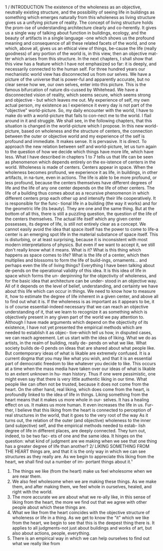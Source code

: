 1 / INTRODUCTION
The existence of the wholeness as an objective, neutrally existing structure, and the possibility of seeing life in buildings as something which emerges naturally from this wholeness as living structure gives us a unifying picture of reality.
The concept of living structure holds the prom-ise of understanding architecture clearly and co-herently. It gives us a single way of talking about function in buildings, ecology, and the beauty of artifacts in a single language -one which shows us the profound meaning and consequence of all these related facets of the world, and one which, above all, gives us an ethical view of things, be-cause the life (really goodness) of any portion of the world is, in this view, then an objective mat-ter which arises from this structure.
In the next chapters, I shall show that this view has a feature which I have not emphasized so far: it is deeply, and necessarily connected to the human self.
For three hundred years our mechanistic world view has disconnected us from our selves.
We have a picture of the universe that is power-ful and apparently accurate, but no clear sense how we, our own selves, enter into this picture.
This is the famous bifurcation of nature dis-cussed by Whitehead. We have a disconnected vision of reality, which seems secure, which seems strong and objective - but which leaves me out. My experience of self, my own actual person, my existence as I experience it every day is not part of the "objective" world-picture. So, my daily encounter with the world, I have to make do with a world-picture that fails to con-nect me to the world. I flail around in it and struggle.
We shall see, in the following chapters, that this situation is changed in the world-picture which I propose. In this new world-picture, based on wholeness and the structure of centers, the connection between the outer or objective world and my experience of the self is profound and immediate. It makes sense. It is pervasive. It is direct.
To approach the new relation between self and world-picture, let us turn again to the question of how we decide which things have more life, which have less. What I have described in chapters 1 to 7 tells us that life can be seen as phenomenon which depends entirely on the ex-istence of centers in the world. Wholeness is made of centers. Centers appear in space. When the wholeness becomes profound, we experience it as life, in buildings, in other artifacts, in na-ture, even in actions. The life is able to be more profound, or less profound, because the centers themselves have different degrees of life and the life of any one center depends on the life of other centers. The life of a building thus comes about as a recursive phenomenon in which different centers prop each other up and intensify their life cooperatively. It is responsible for the func- tional life in a building (the way it works) and for the geometric life (its beauty). They are one and the same thing.
But at the bottom of all this, there is still a puzzling question, the question of the life of the centers themselves. The actual life itself which any given center possesses, its degree of life, is still not entirely clear as a concept. We cannot easily avoid the idea that space itself has the power to come to life-a center is an emerging spot life in the material substance of space itself. This is disturbing, or at least surprising, because it is inconsistent with most modern interpretations of physics. But even if we want to accept it, we still don't really know what it means. What is it? What is this thing which happens as space comes to life? What is the life of a center, which then multiplies and blossoms to form the life of build-ings, ornaments... and perhaps even the life of living things?
Everything I have been talking about de-pends on the operational validity of this idea. It is this idea of life in space which forms the un-
derpinning for the objectivity of wholeness, and
for the basic idea that architecture can be under-
stood in an objective way. All of it depends on
the level of belief, understanding, and certainty
we have about this life which can occur in
things.
We need to know how to measure it, how to
estimate the degree of life inherent in a given
center, and above all to find out what it is. If the
wholeness is as important as it appears to be, it
is of course essential-indeed necessary that
we can reach an objective understanding of it,
that we learn to recognize it as something which
is objectively present in any given part of the
world we pay attention to. Although I have made
arguments which depend on the objectivity of its
existence, I have not yet presented the empirical
methods which are needed to establish it as objec-
tive-which tell us how, in disputed cases, we
can reach agreement.
Let us start with the idea of liking. What we do
as artists, in the realm of building, really de-
pends on what we like. What society builds de-0
pends on ideas that are shared about what people
like. But contemporary ideas of what is likable
are extremely confused. It is a current dogma
that you may like what you wish, and that it is an
essential part of democratic freedom to like
whatever you decide to like. This occurs at a time
when the mass media have taken over our ideas
of what is likable to an extent unknown in hu-
man history. Thus if one were pessimistic, one
might even say that there is very little authentic
liking in our time. What people like can often
not be trusted, because it does not come from
the heart.
On the other hand, real liking, which does
come from the heart, is profoundly linked to the
idea of life in things. Liking something from the
heart means that it makes us more whole in our-
selves. It has a healing effect on us. It makes us
more human. It even increases the life in us. Fur-
ther, I believe that this liking from the heart is
connected to perception of real structures in the
world, that it goes to the very root of the way
As it turns out, the relation of the outer (and
objective) wholeness to the inner (and subjective)
self, and the empirical methods needed to estab-
lish degree of life in different places, are deeply
connected. They turn out, indeed, to be two fac-
ets of one and the same idea. It hinges on the
question: what kind of judgment are we making
when we see that one thing has a greater degree
of life than another?
2/ LIKING SOMETHING FROM THE HEART
things are, and that it is the only way in which
we can see structures as they really are.
As we begin to appreciate this liking from
the heart, we shall find out a number of im-
portant things about it.¹
1. The things we like (from the heart) make us
feel wholesome when we are near them.
2. We also feel wholesome when we are making these things. As we make them, and after making them, we feel whole in ourselves, healed, and right with the world.
3. The more accurate we are about what we re-ally like, in this sense of liking from the heart, the more we find out that we agree with other people about which these things are.
4. What we like from the heart coincides with the objective structure of wholeness or life in a thing. As we get to know the "it" which we like from the heart, we begin to see that this is the deepest thing there is. It applies to all judgments-not just about buildings and works of art, but also about actions, people, everything.
5. There is an empirical way in which we can help ourselves to find out what we really like from